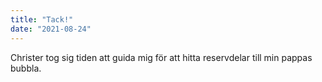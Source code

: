 ```yaml
---
title: "Tack!"
date: "2021-08-24"
---
```


Christer tog sig tiden att guida mig för att hitta reservdelar till min pappas bubbla.
